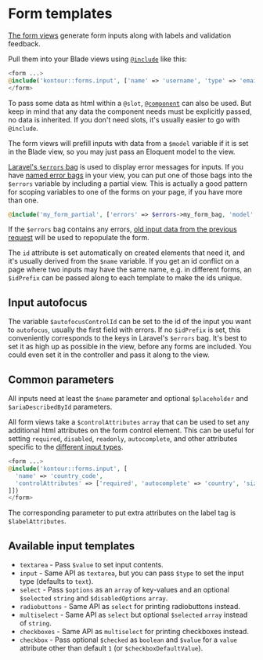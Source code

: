 # Form templates

[The form views](../resources/views/forms/)
generate form inputs along with labels and validation feedback.

Pull them into your Blade views using
[`@include`](https://laravel.com/docs/blade#including-subviews)
like this:

```php
<form ...>
@include('kontour::forms.input', ['name' => 'username', 'type' => 'email'])
</form>
```

To pass some data as html within a `@slot`,
[`@component`](https://laravel.com/docs/6.x/blade#components-and-slots)
can also be used.
But keep in mind that any data the component needs must be explicitly passed,
no data is inherited.
If you don't need slots, it's usually easier to go with `@include`.

The form views will prefill inputs with data from a `$model` variable if it is set in the Blade view,
so you may just pass an Eloquent model to the view.

[Laravel's `$errors` bag](https://laravel.com/docs/validation#quick-displaying-the-validation-errors)
is used to display error messages for inputs.
If you have [named error bags](https://laravel.com/docs/validation#named-error-bags) in your view,
you can put one of those bags into the `$errors` variable by including a partial view.
This is actually a good pattern for scoping variables to one of the forms on your page, if you have more than one.

```php
@include('my_form_partial', ['errors' => $errors->my_form_bag, 'model' => $user])
```

If the `$errors` bag contains any errors,
[old input data from the previous request](https://laravel.com/docs/helpers#method-old)
will be used to repopulate the form.

The `id` attribute is set automatically on created elements that need it,
and it's usually derived from the `$name` variable.
If you get an id conflict on a page where two inputs may have the same name,
e.g. in different forms, an `$idPrefix` can be passed along to each template
to make the ids unique.

## Input autofocus

The variable `$autofocusControlId` can be set to the id of the input you want to `autofocus`,
usually the first field with errors.
If no `$idPrefix` is set, this conveniently corresponds to the keys in Laravel's `$errors` bag.
It's best to set it as high up as possible in the view, before any forms are included.
You could even set it in the controller and pass it along to the view.

## Common parameters

All inputs need at least the `$name` parameter
and optional `$placeholder` and `$ariaDescribedById` parameters.

All form views take a `$controlAttributes` `array` that can be used to set any additional html attributes
on the form control element.
This can be useful for setting `required`, `disabled`, `readonly`, `autocomplete`, and other attributes specific to the
[different input types](https://developer.mozilla.org/en-US/docs/Web/HTML/Element/input#Form_<input>_types).

```php
<form ...>
@include('kontour::forms.input', [
  'name' => 'country_code',
  'controlAttributes' => ['required', 'autocomplete' => 'country', 'size' => '2']
]])
</form>
```

The corresponding parameter to put extra attributes on the label tag is `$labelAttributes`.

## Available input templates

- `textarea` - Pass `$value` to set input contents.
- `input` - Same API as `textarea`, but you can pass `$type` to set the input type (defaults to `text`).
- `select` - Pass `$options` as an `array` of key-values and an optional `$selected` `string` and `$disabledOptions` `array`.
- `radiobuttons` - Same API as `select` for printing radiobuttons instead.
- `multiselect` - Same API as `select` but optional `$selected` `array` instead of `string`.
- `checkboxes` - Same API as `multiselect` for printing checkboxes instead.
- `checkbox` - Pass optional `$checked` as `boolean` and `$value` for a `value` attribute other than
  default `1` (or `$checkboxDefaultValue`).
